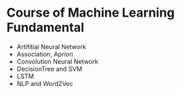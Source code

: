 # Course of Machine Learning Fundamental

* Artifitial Neural Network
* Association, Apriori
* Convolution Neural Network
* DecisionTree and SVM
* LSTM
* NLP and Word2Vec

